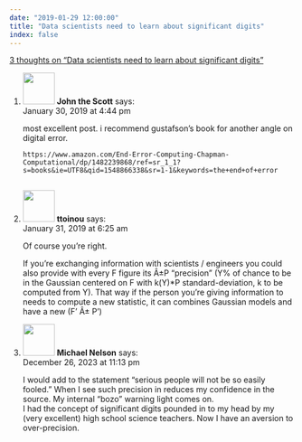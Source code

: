 ```yaml
---
date: "2019-01-29 12:00:00"
title: "Data scientists need to learn about significant digits"
index: false
---
```


[3 thoughts on &ldquo;Data scientists need to learn about significant digits&rdquo;](/lemire/blog/2019/01-29-data-scientists-need-to-learn-about-significant-digits)

<ol class="comment-list">
<li id="comment-385697" class="comment even thread-even depth-1">
<div class="comment-author vcard">
<img alt src="https://secure.gravatar.com/avatar/3d6bd74e2e7210c80f9e12d1638878d2?s=56&#038;d=mm&#038;r=g" srcset="https://secure.gravatar.com/avatar/3d6bd74e2e7210c80f9e12d1638878d2?s=112&#038;d=mm&#038;r=g 2x" class="avatar avatar-56 photo" height="56" width="56" decoding="async" /> <b class="fn">John the Scott</b> <span class="says">says:</span> </div>
<div class="comment-metadata"><time datetime="2019-01-30T16:44:00+00:00">January 30, 2019 at 4:44 pm</time></a> </div>
<div class="comment-content">
<p>most excellent post. i recommend gustafson&rsquo;s book for another angle on digital error.</p>
<p><code>https://www.amazon.com/End-Error-Computing-Chapman-Computational/dp/1482239868/ref=sr_1_1?s=books&amp;ie=UTF8&amp;qid=1548866338&amp;sr=1-1&amp;keywords=the+end+of+error<br/>
</code></p>
</div>
</li>
<li id="comment-385856" class="comment odd alt thread-odd thread-alt depth-1">
<div class="comment-author vcard">
<img alt src="https://secure.gravatar.com/avatar/083d33c95c105aeab6b6fb708a0e04fe?s=56&#038;d=mm&#038;r=g" srcset="https://secure.gravatar.com/avatar/083d33c95c105aeab6b6fb708a0e04fe?s=112&#038;d=mm&#038;r=g 2x" class="avatar avatar-56 photo" height="56" width="56" decoding="async" /> <b class="fn">ttoinou</b> <span class="says">says:</span> </div>
<div class="comment-metadata"><time datetime="2019-01-31T06:25:15+00:00">January 31, 2019 at 6:25 am</time></a> </div>
<div class="comment-content">
<p>Of course you&rsquo;re right.</p>
<p>If you&rsquo;re exchanging information with scientists / engineers you could also provide with every F figure its Â±P &ldquo;precision&rdquo; (Y% of chance to be in the Gaussian centered on F with k(Y)*P standard-deviation, k to be computed from Y). That way if the person you&rsquo;re giving information to needs to compute a new statistic, it can combines Gaussian models and have a new (F&rsquo; Â± P&rsquo;)</p>
</div>
</li>
<li id="comment-657423" class="comment even thread-even depth-1">
<div class="comment-author vcard">
<img alt src="https://secure.gravatar.com/avatar/c517308545af715e4f58985166f27d17?s=56&#038;d=mm&#038;r=g" srcset="https://secure.gravatar.com/avatar/c517308545af715e4f58985166f27d17?s=112&#038;d=mm&#038;r=g 2x" class="avatar avatar-56 photo" height="56" width="56" loading="lazy" decoding="async" /> <b class="fn">Michael Nelson</b> <span class="says">says:</span> </div>
<div class="comment-metadata"><time datetime="2023-12-26T23:13:24+00:00">December 26, 2023 at 11:13 pm</time></a> </div>
<div class="comment-content">
<p>I would add to the statement &ldquo;serious people will not be so easily fooled.&rdquo; When I see such precision in reduces my confidence in the source. My internal &ldquo;bozo&rdquo; warning light comes on.<br/>
I had the concept of significant digits pounded in to my head by my (very excellent) high school science teachers. Now I have an aversion to over-precision.</p>
</div>
</li>
</ol>
